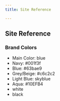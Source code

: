 ```yaml
---
title: Site Reference

---
```

## Site Reference

### Brand Colors
- Main Color: blue
- Navy: #001f3f
- Blue: #63bae9
- Grey/Beige: #c6c2c2
- Light Blue: skyblue
- Aqua: #10EFB4
- white
- black